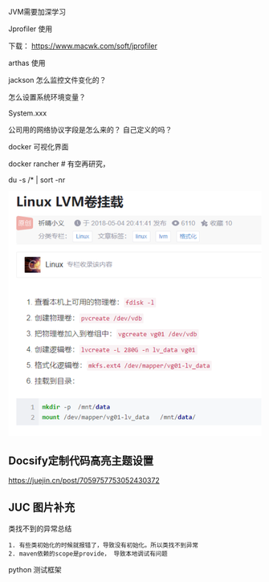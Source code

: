 

JVM需要加深学习



Jprofiler 使用

下载： https://www.macwk.com/soft/jprofiler



arthas 使用



jackson 怎么监控文件变化的？

怎么设置系统环境变量？

System.xxx







公司用的网络协议字段是怎么来的？ 自己定义的吗？

docker 可视化界面

docker  rancher # 有空再研究，



du -s /* | sort -nr





![image-20220407103335351](待总结.assets/image-20220407103335351.png)



## Docsify定制代码高亮主题设置

https://juejin.cn/post/7059757753052430372



## JUC 图片补充



类找不到的异常总结

	1. 有些类初始化的时候就报错了，导致没有初始化。所以类找不到异常
 	2. maven依赖的scope是provide， 导致本地调试有问题







python 测试框架 





